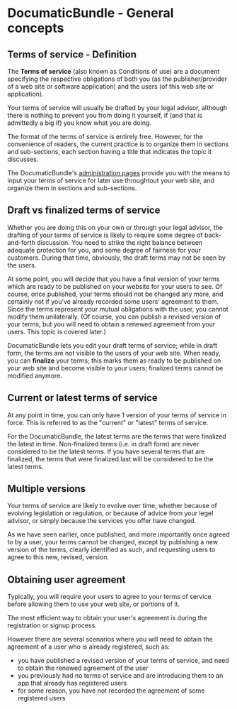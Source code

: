 DocumaticBundle - General concepts
=============

Terms of service - Definition
-----------------------------

The **Terms of service** (also known as Conditions of use) are a document specifying the respective obligations of both you (as the publisher/provider of a web site or software application) and the users (of this web site or application).

Your terms of service will usually be drafted by your legal advisor, although there is nothing to prevent you from doing it yourself, if (and that is admittedly a big if) you know what you are doing.

The format of the terms of service is entirely free. However, for the convenience of readers, the current practice is to organize them in sections and sub-sections, each section having a title that indicates the topic it discusses.

The DocumaticBundle's [administration pages](Resources/doc/admin.md) provide you with the means to input your terms of service for later use throughtout your web site, and organize them in sections and sub-sections.

Draft vs finalized terms of service
-----------------------------------

Whether you are doing this on your own or through your legal advisor, the drafting of your terms of service is likely to require some degree of back-and-forth discussion. You need to strike the right balance between adequate protection for you, and some degree of fairness for your customers. During that time, obviously, the draft terms may not be seen by the users.

At some point, you will decide that you have a final version of your terms which are ready to be published on your website for your users to see. Of course, once published, your terms should not be changed any more, and certainly not if you've already recorded some users' agreement to them. Since the terms represent your mutual obligations with the user, you cannot modify them unilaterally. (Of course, you can publish a revised version of your terms, but you will need to obtain a renewed agreement from your users. This topic is covered later.)

DocumaticBundle lets you edit your draft terms of service; while in draft form, the terms are not visible to the users of your web site. When ready, you can __finalize__ your terms; this marks them as ready to be published on your web site and become visible to your users; finalized terms cannot be modified anymore.

Current or latest terms of service
----------------------------------

At any point in time, you can only have 1 version of your terms of service in force. This is referred to as the "current" or "latest" terms of service.

For the DocumaticBundle, the latest terms are the terms that were finalized the latest in time. Non-finalized terms (i.e. in draft form) are never considered to be the latest terms. If you have several terms that are finalized, the terms that were finalized last will be considered to be the latest terms.

Multiple versions
-----------------

Your terms of service are likely to evolve over time, whether because of evolving legislation or regulation, or because of advice from your legel advisor, or simply because the services you offer have changed.

As we have seen earlier, once published, and more importantly once agreed to by a user, your terms cannot be changed, except by publishing a new version of the terms, clearly identified as such, and requesting users to agree to this new, revised, version.

Obtaining user agreement
------------------------

Typically, you will require your users to agree to your terms of service before allowing them to use your web site, or portions of it. 

The most efficient way to obtain your user's agreement is during the registration or signup process.

However there are several scenarios where you will need to obtain the agreement of a user who is already registered, such as:

* you have published a revised version of your terms of service, and need to obtain the renewed agreement of the user
* you previously had no terms of service and are introducing them to an app that already has registered users
* for some reason, you have not recorded the agreement of some registered users 
